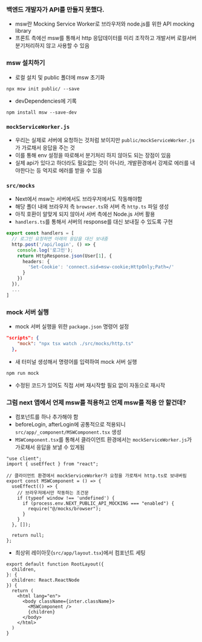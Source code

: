 ### 백엔드 개발자가 API를 만들지 못했다.
- msw란 Mocking Service Worker로 브라우저와 node.js를 위한 API mocking library
- 프론트 측에선 msw를 통해서 http 응답데이터를 미리 조작하고 개발서버 로컬서버 분기처리하지 않고 사용할 수 있음

### msw 설치하기
- 로컬 설치 및 public 폴더에 msw 초기화
```
npx msw init public/ --save
```
- devDependencies에 기록
```
npm install msw --save-dev
```

### `mockServiceWorker.js`
- 우리는 실제로 서버에 요청하는 것처럼 보이지만 `public/mockServiceWorker.js`가 가로채서 응답을 주는 것
- 이를 통해 env 설정을 따로해서 분기처리 하지 않아도 되는 장점이 있음
- 실제 api가 있다고 하더라도 필요없는 것이 아니라, 개발환경에서 강제로 에러를 내야한다는 등 억지로 에러를 받을 수 있음

### `src/mocks`
- Next에서 msw는 서버에서도 브라우저에서도 작동해야함
- 해당 폴더 내에 브라우저 측 `browser.ts`와 서버 측 `http.ts` 파일 생성
- 아직 호환이 알맞게 되지 않아서 서버 측에선 Node.js 서버 활용
- `handlers.ts`를 통해서 서버의 response를 대신 보내질 수 있도록 구현
```ts
export const handlers = [
  // 로그인 요청하면 아래의 응답을 대신 보내줌
  http.post('/api/login', () => {
    console.log('로그인');
    return HttpResponse.json(User[1], {
      headers: {
        'Set-Cookie': 'connect.sid=msw-cookie;HttpOnly;Path=/'
      }
    })
  }),
  ...
]
```

### mock 서버 실행
- mock 서버 실행을 위한 `package.json` 명령어 설정
```json
"scripts": {
    "mock": "npx tsx watch ./src/mocks/http.ts"
  },
```
- 새 터미널 생성해서 명령어를 입력하여 mock 서버 실행
```
npm run mock
```
- 수정된 코드가 있어도 직접 서버 재시작할 필요 없이 자동으로 재시작

### 그럼 next 앱에서 언제 msw를 적용하고 언제 msw를 적용 안 할건데?
- 컴포넌트를 하나 추가해야 함
- beforeLogin, afterLogin에 공통적으로 적용되니 `src/app/_component/MSWComponent.tsx` 생성
- `MSWComponent.tsx`를 통해서 클라이언트 환경에서는 `mockServiceWorker.js`가 가로채서 응답을 보낼 수 있게됨
```tsx
"use client";
import { useEffect } from "react";

// 클라이언트 환경에서 mockServiceWorker가 요청을 가로채서 http.ts로 보내버림
export const MSWComponent = () => {
  useEffect(() => {
    // 브라우저에서만 작동하는 조건문
    if (typeof window !== 'undefined') {
      if (process.env.NEXT_PUBLIC_API_MOCKING === "enabled") {
        require("@/mocks/browser");
      }
    }
  }, []);

  return null;
};
```
- 최상위 레이아웃(`src/app/layout.tsx`)에서 컴포넌트 세팅
```tsx
export default function RootLayout({
  children,
}: {
  children: React.ReactNode
}) {
  return (
    <html lang="en">
      <body className={inter.className}>
        <MSWComponent />
        {children}
      </body>
    </html>
  )
}
```